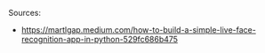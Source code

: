 Sources: 
- https://martlgap.medium.com/how-to-build-a-simple-live-face-recognition-app-in-python-529fc686b475 